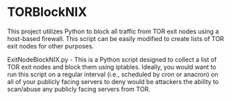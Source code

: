 # TORBlockNIX
This project utilizes Python to block all traffic from TOR exit nodes using a host-based firewall.  This script can be easily modified to create lists of TOR exit nodes for other purposes.

ExitNodeBlockNIX.py - This is a Python script designed to collect a list of TOR exit nodes and block them using iptables.  Ideally, you would want to run this script on a regular interval (i.e., scheduled by cron or anacron) on all of your publicly facing servers to deny would be attackers the ability to scan/abuse any publicly facing servers from TOR.
